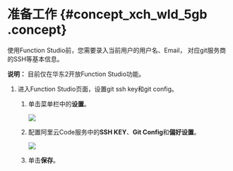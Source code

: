 # 准备工作 {#concept_xch_wld_5gb .concept}

使用Function Studio前，您需要录入当前用户的用户名、Email， 对应git服务商的SSH等基本信息。

**说明：** 目前仅在华东2开放Function Studio功能。

1.  进入Function Studio页面，设置git ssh key和git config。
    1.  单击菜单栏中的**设置**。

        ![](http://static-aliyun-doc.oss-cn-hangzhou.aliyuncs.com/assets/img/64980/155047215432978_zh-CN.jpg)

    2.  配置阿里云Code服务中的**SSH KEY**、**Git Config**和**偏好设置**。

        ![](http://static-aliyun-doc.oss-cn-hangzhou.aliyuncs.com/assets/img/64980/155047215432979_zh-CN.png)

    3.  单击**保存**。

